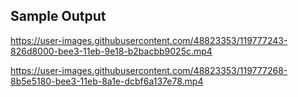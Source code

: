 ## Sample Output

https://user-images.githubusercontent.com/48823353/119777243-826d8000-bee3-11eb-9e18-b2bacbb9025c.mp4


https://user-images.githubusercontent.com/48823353/119777268-8b5e5180-bee3-11eb-8a1e-dcbf6a137e78.mp4
